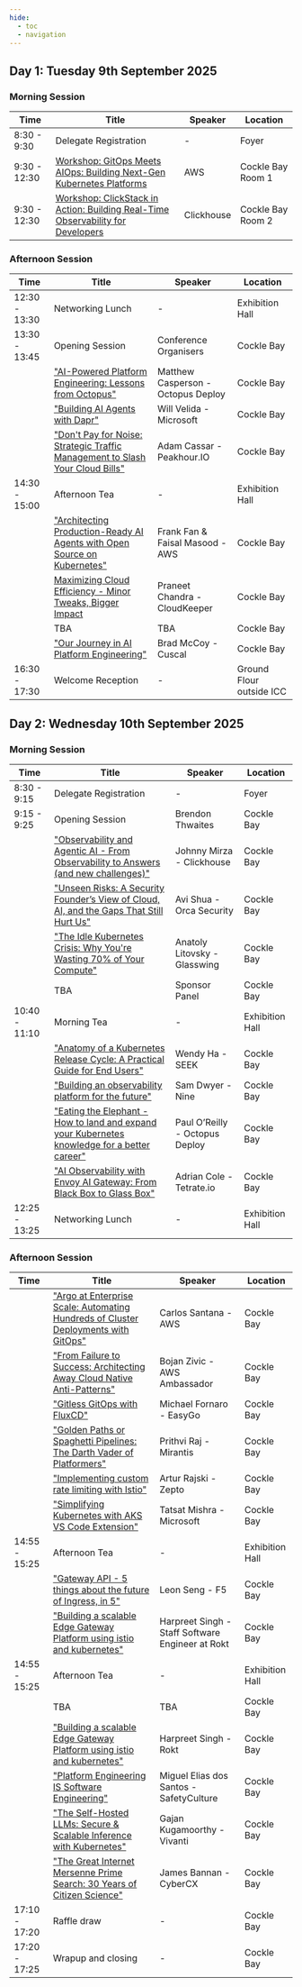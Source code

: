 ```yaml
---
hide:
  - toc
  - navigation
---
```


## Day 1: Tuesday 9th September 2025

### Morning Session

| Time  | Title | Speaker | Location |
|---|---|---|---|
| 8:30 - 9:30 | Delegate Registration | - | Foyer |
| 9:30 - 12:30 | [Workshop: GitOps Meets AIOps: Building Next-Gen Kubernetes Platforms](abstracts/AWSWorkshop.md) | AWS | Cockle Bay Room 1 |
| 9:30 - 12:30 | [Workshop: ClickStack in Action: Building Real-Time Observability for Developers](abstracts/ClickhouseWorkshop.md) | Clickhouse | Cockle Bay Room 2 |

### Afternoon Session

| Time  | Title | Speaker | Location |
|---|---|---|---|
| 12:30 - 13:30 | Networking Lunch | - | Exhibition Hall |
| 13:30 - 13:45 | Opening Session | Conference Organisers | Cockle Bay |
| | ["AI-Powered Platform Engineering: Lessons from Octopus"](abstracts/MatthewCasperson.md) | Matthew Casperson - Octopus Deploy | Cockle Bay |
| | ["Building AI Agents with Dapr"](abstracts/WillVelida.md) | Will Velida - Microsoft | Cockle Bay |
| | ["Don't Pay for Noise: Strategic Traffic Management to Slash Your Cloud Bills"](abstracts/AdamCassar.md) | Adam Cassar - Peakhour.IO | Cockle Bay |
| 14:30 - 15:00 | Afternoon Tea | - | Exhibition Hall |
| | ["Architecting Production-Ready AI Agents with Open Source on Kubernetes"](abstracts/FrankFan.md) | Frank Fan & Faisal Masood - AWS | Cockle Bay |
| | [Maximizing Cloud Efficiency - Minor Tweaks, Bigger Impact](abstracts/PraneetChandra.md) | Praneet Chandra - CloudKeeper | Cockle Bay |
| | TBA | TBA | Cockle Bay |
| | ["Our Journey in AI Platform Engineering"](abstracts/BradMcCoy.md) | Brad McCoy - Cuscal | Cockle Bay |
| 16:30 - 17:30 | Welcome Reception | - | Ground Flour outside ICC |

## Day 2: Wednesday 10th September 2025

### Morning Session

| Time  | Title | Speaker | Location |
|---|---|---|---|
| 8:30 - 9:15 | Delegate Registration | - | Foyer |
| 9:15 - 9:25 | Opening Session | Brendon Thwaites | Cockle Bay |
| | ["Observability and Agentic AI - From Observability to Answers (and new challenges)"](abstracts/JohnnyMirza.md) | Johnny Mirza - Clickhouse | Cockle Bay |
| | ["Unseen Risks: A Security Founder’s View of Cloud, AI, and the Gaps That Still Hurt Us"](abstracts/AviShua.md) | Avi Shua - Orca Security | Cockle Bay |
| | ["The Idle Kubernetes Crisis: Why You're Wasting 70% of Your Compute"](abstracts/AnatolyLitovsky.md) | Anatoly Litovsky - Glasswing | Cockle Bay |
| | TBA | Sponsor Panel | Cockle Bay |
| 10:40 - 11:10 | Morning Tea | - | Exhibition Hall |
| | ["Anatomy of a Kubernetes Release Cycle: A Practical Guide for End Users"](abstracts/WendyHa.md) | Wendy Ha - SEEK | Cockle Bay |
| | ["Building an observability platform for the future"](abstracts/SamDwyer.md) | Sam Dwyer - Nine | Cockle Bay |
| | ["Eating the Elephant - How to land and expand your Kubernetes knowledge for a better career"](abstracts/PaulOReilly.md) | Paul O’Reilly - Octopus Deploy | Cockle Bay |
| | ["AI Observability with Envoy AI Gateway: From Black Box to Glass Box"](abstracts/AdrianCole.md) | Adrian Cole - Tetrate.io | Cockle Bay |
| 12:25 - 13:25 | Networking Lunch | - | Exhibition Hall |

### Afternoon Session

| Time  | Title | Speaker | Location |
|---|---|---|---|
| | ["Argo at Enterprise Scale: Automating Hundreds of Cluster Deployments with GitOps"](abstracts/CarlosSantana.md) | Carlos Santana - AWS | Cockle Bay |
| | ["From Failure to Success: Architecting Away Cloud Native Anti-Patterns"](abstracts/BojanZivic.md) | Bojan Zivic - AWS Ambassador | Cockle Bay |
| | ["Gitless GitOps with FluxCD"](abstracts/MichaelFornaro.md) | Michael Fornaro - EasyGo | Cockle Bay |
| | ["Golden Paths or Spaghetti Pipelines: The Darth Vader of Platformers"](abstracts/PrithviRaj.md) | Prithvi Raj - Mirantis | Cockle Bay |
| | ["Implementing custom rate limiting with Istio"](abstracts/ArturRajski.md) | Artur Rajski - Zepto | Cockle Bay |
| | ["Simplifying Kubernetes with AKS VS Code Extension"](abstracts/TatsatMishra.md) | Tatsat Mishra - Microsoft | Cockle Bay |
| 14:55 - 15:25 | Afternoon Tea | - | Exhibition Hall |
| | ["Gateway API - 5 things about the future of Ingress, in 5"](abstracts/LeonSeng.md) | Leon Seng - F5 | Cockle Bay |
| | ["Building a scalable Edge Gateway Platform using istio and kubernetes"](abstracts/HarpreetSingh.md) | Harpreet Singh - Staff Software Engineer at Rokt | Cockle Bay |
| 14:55 - 15:25 | Afternoon Tea | - | Exhibition Hall |
| | TBA | TBA | Cockle Bay |
| | ["Building a scalable Edge Gateway Platform using istio and kubernetes"](abstracts/HarpreetSingh.md) | Harpreet Singh - Rokt | Cockle Bay |
| | ["Platform Engineering IS Software Engineering"](abstracts/MiguelEliasdosSantos.md) | Miguel Elias dos Santos - SafetyCulture | Cockle Bay |
| | ["The Self-Hosted LLMs: Secure & Scalable Inference with Kubernetes"](abstracts/GajanKugamoorthy.md) | Gajan Kugamoorthy - Vivanti | Cockle Bay |
| | ["The Great Internet Mersenne Prime Search: 30 Years of Citizen Science"](abstracts/JamesBannan.md) | James Bannan - CyberCX | Cockle Bay |
| 17:10 - 17:20 | Raffle draw | - | Cockle Bay |
| 17:20 - 17:25 | Wrapup and closing | - | Cockle Bay |
